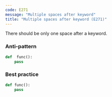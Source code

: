 ```yaml
---
code: E271
message: "Multiple spaces after keyword"
title: "Multiple spaces after keyword (E271)"
---
```


There should be only one space after a keyword.

### Anti-pattern

```python
def  func():
    pass
```

### Best practice

```python
def func():
    pass
```
